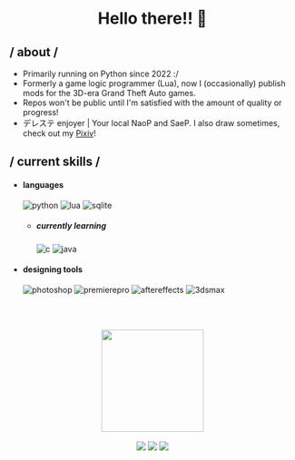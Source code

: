 <h1 align="center">Hello there!! 👋</h1>
<div>
<h2> / about /</h2>
  
- Primarily running on Python since 2022 :/
- Formerly a game logic programmer (Lua), now I (occasionally) publish mods for the 3D-era Grand Theft Auto games.
- Repos won't be public until I'm satisfied with the amount of quality or progress!
- デレステ enjoyer | Your local NaoP and SaeP. I also draw sometimes, check out my <a href="https://www.pixiv.net/en/users/69430164">Pixiv</a>!
  
<h2> / current skills / </h2>
  
- <h4> languages </h4>
  <img src = "https://img.shields.io/badge/Python-323330?style=for-the-badge&logo=python&logoColor=F7DF1E" alt = "python" />
  <img src = "https://img.shields.io/badge/Lua-323330?style=for-the-badge&logo=lua&logoColor=668FFF" alt = "lua" />
  <img src = "https://img.shields.io/badge/SQL-323330?style=for-the-badge&logo=sqlite&logoColor=FF6619" alt = "sqlite" />
  
  - <h5> currently learning </h5>
    <img src = "https://img.shields.io/badge/C-323330?style=for-the-badge&logo=c&logoColor=0390FC" alt = "c" />
     <img src = "https://img.shields.io/badge/java-323330?style=for-the-badge&logo=codeigniter&logoColor=BD0202" alt = "java" />
  
- <h4> designing tools </h4>
  <img src = "https://img.shields.io/badge/adobe%20photoshop-323330.svg?style=for-the-badge&logo=adobe%20photoshop&logoColor=0299E3" alt = "photoshop" />
  <img src = "https://img.shields.io/badge/adobe%20premiere%20pro-323330.svg?style=for-the-badge&logo=adobepremierepro&logoColor=0E047D" alt = "premierepro" />
  <img src = "https://img.shields.io/badge/adobe%20after%20effects-323330.svg?style=for-the-badge&logo=adobeaftereffects&logoColor="2F0080" alt = "aftereffects" />
  <img src = "https://img.shields.io/badge/autodesk%203ds%20max-323330.svg?style=for-the-badge&logo=autodesk&logoColor=FF6619" alt = "3dsmax" />
  
  </br></br>
</div>
<div align="center">
  <a href="https://github.com/NonoNegative">
  <img height="180em" src="https://github-readme-stats.vercel.app/api?username=NonoNegative&show_icons=true&theme=dark&include_all_commits=true&count_private=true"/>
</div>
<br>
<div align ="center"> 
  <a href="https://x.com/nono_negative" target="_blank"><img src="https://img.shields.io/badge/-Twitter-%23333?style=for-the-badge&logo=x&logoColor=white" target="_blank"></a>
 <a href="https://discordapp.com/users/538330535823540224" target="_blank"><img src="https://img.shields.io/badge/-Discord-%23333?style=for-the-badge&logo=discord&logoColor=white" target="_blank"></a> 
  <a href="https://www.gtainside.com/user/fishseek"><img src="https://img.shields.io/badge/-ModPage-%23333?style=for-the-badge&logo=rockstargames&logoColor=white" target="_blank"></a> 
</div>
